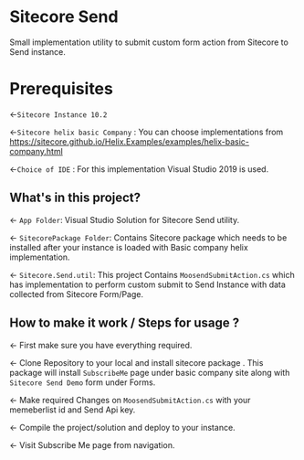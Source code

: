 # Sitecore Send
Small implementation utility to submit custom form action from Sitecore to Send instance.

# Prerequisites
←`Sitecore Instance 10.2`

←`Sitecore helix basic Company` : You can choose implementations from https://sitecore.github.io/Helix.Examples/examples/helix-basic-company.html

←`Choice of IDE` : For this implementation Visual Studio 2019 is used.

## What's in this project?

← `App Folder`: Visual Studio Solution for Sitecore Send utility.

← `SitecorePackage Folder`: Contains Sitecore package which needs to be installed after your instance is loaded with Basic company helix implementation.

← `Sitecore.Send.util`: This project Contains `MoosendSubmitAction.cs` which has implementation to perform custom submit to Send Instance with data collected from Sitecore Form/Page.

## How to make it work / Steps for usage ?

← First make sure you have everything required.

← Clone Repository to your local and install sitecore package . This package will install `SubscribeMe` page under basic company site along with `Sitecore Send Demo` form under Forms.

← Make required Changes on `MoosendSubmitAction.cs` with your memeberlist id and Send Api key.

← Compile the project/solution and deploy to your instance.

← Visit Subscribe Me page from navigation.




